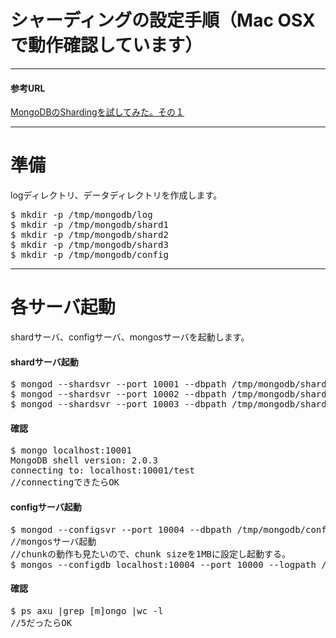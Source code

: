 シャーディングの設定手順（Mac OSXで動作確認しています）
=================

----
#### 参考URL

[MongoDBのShardingを試してみた。その１](http://d.hatena.ne.jp/matsuou1/20110413/1302710901)

----

# 準備
logディレクトリ、データディレクトリを作成します。

<pre>
$ mkdir -p /tmp/mongodb/log
$ mkdir -p /tmp/mongodb/shard1
$ mkdir -p /tmp/mongodb/shard2
$ mkdir -p /tmp/mongodb/shard3
$ mkdir -p /tmp/mongodb/config
</pre>


----
# 各サーバ起動
shardサーバ、configサーバ、mongosサーバを起動します。

#### shardサーバ起動
<pre>
$ mongod --shardsvr --port 10001 --dbpath /tmp/mongodb/shard1 --logpath /tmp/mongodb/log/shard1.log --rest &
$ mongod --shardsvr --port 10002 --dbpath /tmp/mongodb/shard2 --logpath /tmp/mongodb/log/shard2.log --rest &
$ mongod --shardsvr --port 10003 --dbpath /tmp/mongodb/shard3 --logpath /tmp/mongodb/log/shard3.log --rest &
</pre>

#### 確認
<pre>
$ mongo localhost:10001
MongoDB shell version: 2.0.3
connecting to: localhost:10001/test
//connectingできたらOK
</pre>

#### configサーバ起動
<pre>
$ mongod --configsvr --port 10004 --dbpath /tmp/mongodb/config --logpath /tmp/mongodb/log/config.log --rest &
//mongosサーバ起動
//chunkの動作も見たいので、chunk sizeを1MBに設定し起動する。
$ mongos --configdb localhost:10004 --port 10000 --logpath /tmp/mongodb/log/mongos.log --chunkSize 1&
</pre>

#### 確認
<pre>
$ ps axu |grep [m]ongo |wc -l
//5だったらOK
</pre>









